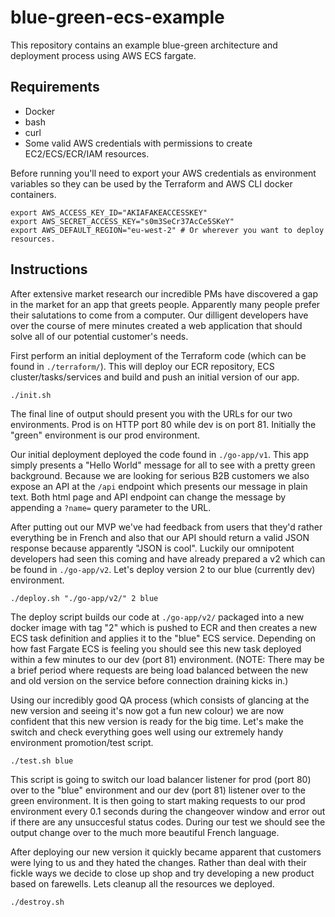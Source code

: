 # blue-green-ecs-example

This repository contains an example blue-green architecture and deployment process using AWS ECS fargate.

## Requirements

 * Docker
 * bash
 * curl
 * Some valid AWS credentials with permissions to create EC2/ECS/ECR/IAM resources.

Before running you'll need to export your AWS credentials as environment variables so they can be used by the Terraform and AWS CLI docker containers.

```
export AWS_ACCESS_KEY_ID="AKIAFAKEACCESSKEY"
export AWS_SECRET_ACCESS_KEY="s0m3SeCr37AcCe5SKeY"
export AWS_DEFAULT_REGION="eu-west-2" # Or wherever you want to deploy resources.
```

## Instructions

After extensive market research our incredible PMs have discovered a gap in the market for an app that greets people. Apparently many people prefer their salutations to come from a computer. Our dilligent developers have over the course of mere minutes created a web application that should solve all of our potential customer's needs. 

First perform an initial deployment of the Terraform code (which can be found in `./terraform/`). This will deploy our ECR repository, ECS cluster/tasks/services and build and push an initial version of our app.

```
./init.sh
```

The final line of output should present you with the URLs for our two environments. Prod is on HTTP port 80 while dev is on port 81. Initially the "green" environment is our prod environment.

Our initial deployment deployed the code found in `./go-app/v1`. This app simply presents a "Hello World" message for all to see with a pretty green background. Because we are looking for serious B2B customers we also expose an API at the `/api` endpoint which presents our message in plain text. Both html page and API endpoint can change the message by appending a `?name=` query parameter to the URL.

After putting out our MVP we've had feedback from users that they'd rather everything be in French and also that our API should return a valid JSON response because apparently "JSON is cool". Luckily our omnipotent developers had seen this coming and have already prepared a v2 which can be found in `./go-app/v2`. Let's deploy version 2 to our blue (currently dev) environment. 

```
./deploy.sh "./go-app/v2/" 2 blue
```

The deploy script builds our code at `./go-app/v2/` packaged into a new docker image with tag "2" which is pushed to ECR and then creates a new ECS task definition and applies it to the "blue" ECS service. Depending on how fast Fargate ECS is feeling you should see this new task deployed within a few minutes to our dev (port 81) environment. (NOTE: There may be a brief period where requests are being load balanced between the new and old version on the service before connection draining kicks in.)

Using our incredibly good QA process (which consists of glancing at the new version and seeing it's now got a fun new colour) we are now confident that this new version is ready for the big time. Let's make the switch and check everything goes well using our extremely handy environment promotion/test script.

```
./test.sh blue
```

This script is going to switch our load balancer listener for prod (port 80) over to the "blue" environment and our dev (port 81) listener over to the green environment. It is then going to start making requests to our prod environment every 0.1 seconds during the changeover window and error out if there are any unsuccesful status codes. During our test we should see the output change over to the much more beautiful French language.

After deploying our new version it quickly became apparent that customers were lying to us and they hated the changes. Rather than deal with their fickle ways we decide to close up shop and try developing a new product based on farewells. Lets cleanup all the resources we deployed.

```
./destroy.sh
```
